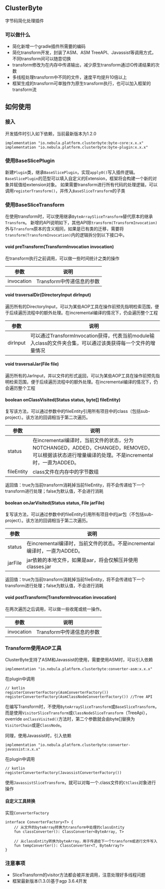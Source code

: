 ## ClusterByte
字节码简化处理插件

### 可以做什么
- 简化新增一个gradle插件所需要的编码
- 简化transform开发，封装了ASM、ASM TreeAPI、Javassist等调用方式，不同transform间可以随意切换
- transform修改为在内存中传递输出，减少原生transform通过IO传递结果的次数
- 多线程处理transform中不同的文件，速度平均提升10倍以上
- 框架生成的transform可单独作为原生transform执行，也可以加入框架的transform流

## 如何使用
### 接入
开发插件时引入如下依赖，当前最新版本为1.2.0
```
implementation "io.nebula.platform.clusterbyte:byte-core:x.x.x"
implementation "io.nebula.platform.clusterbyte:byte-plugin:x.x.x"
```

### 使用BaseSlicePlugin
新建`Plugin`类，继承`BaseSlicePlugin`，实现`apply0()`写入插件逻辑。
`BaseSlicePlugin`的范型可以填入自定义的Extension，框架将会构建一个新的对象并赋值给extension对象。
如果需要transform进行所有代码的处理逻辑，可以调用`registerTransform()`，并传入`BaseSliceTransform`的子类

### 使用BaseSliceTransform
在使用transform时，可以使用继承`ByteArraySliceTransform`替代原本的继承`Transform`。
新增的API说明如下，其他API除`transform(TransformInvocation)`外与`Transform`原本的含义相同，如果是已有类的迁移，需要将`transform(TransformInvocation)`内的逻辑拆分到以下接口中。

#### void preTransform(TransformInvocation invocation)
在transform执行之前调用，可以做一些时间统计之类的操作

| 参数|说明 |
|-|-|
|invocation | Transform中传递信息的参数|

#### void traversalDir(DirectoryInput dirInput)
遍历所有的DirectoryInput，可以为某些AOP工具在操作前预先指明检索范围，便于后续遍历流程中的额外处理。在incremental编译的情况下，仍会遍历整个工程

| 参数|说明 |
|-|-|
|dirInput | 可以通过TransformInvocation获得，代表当前module输入class的文件夹合集，可以通过该类获得每一个文件的增量情况|

#### void traversalJar(File file)
遍历所有的JarInput，并以文件的形式返回，可以为某些AOP工具在操作前预先指明检索范围，便于后续遍历流程中的额外处理。在incremental编译的情况下，仍会遍历整个工程

#### boolean onClassVisited(Status status, byte[] fileEntity)
复写该方法，可以通过参数中的fileEntity引用所有项目中的class（包括sub-project）。该方法的回调相当于第二次遍历。

| 参数|说明 |
|-|-|
|status | 在incremental编译时，当前文件的状态，分为NOTCHANGED，ADDED，CHANGED，REMOVED，可以根据该状态进行增量编译的处理。不是incremental时，一直为ADDED。|
|fileEntity | class文件在内存中的字节数组|

返回值：true为当前transform消耗掉当前fileEntity，将不会传递给下一个transform进行处理；false为默认值，不会进行消耗

#### boolean onJarVisited(Status status, File jarFile)
复写该方法，可以通过参数中的fileEntity引用所有项目中的jar包（不包括sub-project）。该方法的回调相当于第二次遍历。

| 参数|说明 |
|-|-|
|status | 在incremental编译时，当前文件的状态。不是incremental编译时，一直为ADDED。|
|jarFile | jar依赖的本地文件，如果是aar，将会仅解压并使用classes.jar|

返回值：true为当前transform消耗掉当前fileEntity，将不会传递给下一个transform进行处理；false为默认值，不会进行消耗

#### void postTransform(TransformInvocation invocation)
在两次遍历之后调用，可以做一些收尾或统一操作。

| 参数|说明 |
|-|-|
|invocation | Transform中传递信息的参数|

### Transform使用AOP工具
ClusterByte支持了ASM和Javassist的使用，需要使用ASM时，可以引入依赖
```
implementation "io.nebula.platform.clusterbyte:converter-asm:x.x.x"
```
在plugin中调用
```
// kotlin
registerConverterFactory(AsmConverterFactory())
registerConverterFactory(AsmClassNodeConverterFactory()) //Tree API
```
在编写Transform时，不使用`ByteArraySliceTransform`或`BaseSliceTransform`，而是使用`VisitorSliceTransform`或`ClassNodeSliceTransform`（TreeApi），override `onClassVisited()`方法时，第二个参数就会由byte[]替换为`VisitorChain`或是`ClassNode`。

同理，使用Javassist时，引入依赖
```
implementation "io.nebula.platform.clusterbyte:converter-javassist:x.x.x"
```
在plugin中调用
```
// kotlin
registerConverterFactory(JavassistConverterFactory())
```
使用`JavassistSliceTransform`，就可以对每一个.class文件的`CtClass`对象进行操作

#### 自定义工具转换
实现`ConverterFactory`
```
interface ConverterFactory<T> {
	// 从文件的byteArray转换为transform中处理的classEntity
    fun classConverter(): ClassConverter<ByteArray, T>

    // 从classEntity转换为byteArray，用于传递给下一个transform或进行文件写入
    fun tempConverter(): ClassConverter<T, ByteArray?>
}
```


### 注意事项
- SliceTransform的visitor方法都会被并发调用，注意处理好多线程问题
- 框架最新版本(1.3.0)基于agp 3.6.4开发
